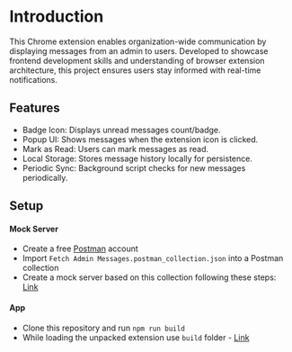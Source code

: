 # Introduction

This Chrome extension enables organization-wide communication by displaying messages from an admin to users. Developed to showcase frontend development skills and understanding of browser extension architecture, this project ensures users stay informed with real-time notifications.


## Features
* Badge Icon: Displays unread messages count/badge.
* Popup UI: Shows messages when the extension icon is clicked.
* Mark as Read: Users can mark messages as read.
* Local Storage: Stores message history locally for persistence.
* Periodic Sync: Background script checks for new messages periodically.

## Setup

#### Mock Server
* Create a free [Postman](http://www.postman.com/ "Postman") account
* Import `Fetch Admin Messages.postman_collection.json` into a Postman collection
* Create a mock server based on this collection following these steps: [Link](https://learning.postman.com/docs/designing-and-developing-your-api/mocking-data/setting-up-mock/#create-a-mock-server-from-a-collection "Create a mock server")


#### App
* Clone this repository and run `npm run build`
* While loading the unpacked extension use `build` folder - [Link](https://knowledge.workspace.google.com/kb/load-unpacked-extensions-000005962)

